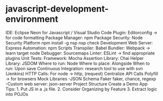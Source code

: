 # javascript-development-environment

IDE: Eclipse Neon for Javascript / Visual Studio Code
Plugin: Editorconfig -> for code formatting
Package Manager: npm
Package Security: Node Security Platform
	npm install -g nsp
	nsp check
Development Web Server: Express
Automation: npm Scripts
Transpiler: Babel
Bundler: Webpack -> learn target node
Debugger: Sourcemaps
Linter: ESLint -> find appropriate plugins
Unit Tests:
	Framework: Mocha
	Assertion Library: Chai
	Helper Library: JSDOM
	Where to run: Node
	Where to place: Alongside
	When to run: Upon save
Continuous Integration: research tool to use with svn (Jenkins)
HTTP Calls: For node -> http, (request)
	Centralize API Calls
	Polyfill -> for browsers
	Mock Libraries
		-JSON Schema Faker
			faker, chance, regexp
		-Custom web server: json-server
Project Structure
	Create a Demo App
	Tips:
		1. Put JS in a .js file.
		2. Consider Organizing by Feature
		3. Extract logic into POJOs
	
	
